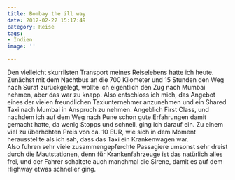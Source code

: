 ```yaml
---
title: Bombay the ill way
date: 2012-02-22 15:17:49
category: Reise
tags:
- Indien
image: ''

---
```


Den vielleicht skurrilsten Transport meines Reiselebens hatte ich heute. Zunächst mit dem Nachtbus an die 700 Kilometer und 15 Stunden den Weg nach Surat zurückgelegt, wollte ich eigentlich den Zug nach Mumbai nehmen, aber das war zu knapp. Also entschloss ich mich, das Angebot eines der vielen freundlichen Taxiunternehmer anzunehmen und ein Shared Taxi nach Mumbai in Anspruch zu nehmen. Angeblich First Class, und nachdem ich auf dem Weg nach Pune schon gute Erfahrungen damit gemacht hatte, da wenig Stopps und schnell, ging ich darauf ein. Zu einem viel zu überhöhten Preis von ca. 10 EUR, wie sich in dem Moment herausstellte als ich sah, dass das Taxi ein Krankenwagen war.  
Also fuhren sehr viele zusammengepferchte Passagiere umsonst sehr dreist durch die Mautstationen, denn für Krankenfahrzeuge ist das natürlich alles frei, und der Fahrer schaltete auch manchmal die Sirene, damit es auf dem Highway etwas schneller ging.
